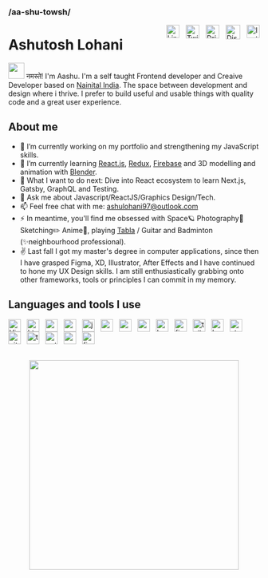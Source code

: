 ### /aa-shu-towsh/
[<img
   align="right"
   alt="Instagram"
   width="26px"
   style="padding-left: 10px"
   src="https://user-images.githubusercontent.com/54906517/171448904-7a6f2345-3d18-4cf4-8365-fb6eae9d7f7e.png"
/>](https://www.instagram.com/ashutosh_lohani/)

[<img
   align="right"
   alt="Discord"
   width="29px"
   style="padding-left: 10px"
   src="https://raw.githubusercontent.com/peterthehan/peterthehan/master/assets/discord.svg" 
/>](https://discordapp.com/users/952633305478594580)

[<img
   align="right"
   alt="Dribble"
   width="27px"
   style="padding-left: 10px"
   src="https://user-images.githubusercontent.com/54906517/171449267-c96b9efe-4b94-4998-88e6-0a1aaae05f56.png"
/>](https://dribbble.com/oaashu)

[<img
   align="right"
   alt="Twitter"
   width="27px"
   style="padding-left: 10px"
   src="https://raw.githubusercontent.com/peterthehan/peterthehan/master/assets/twitter.svg"
/>](https://twitter.com/oye__aashu)

[<img
   align="right"
   alt="LinkedIn"
   width="26px"
   style="padding-left: 10px"
   src="https://raw.githubusercontent.com/peterthehan/peterthehan/master/assets/linkedin.svg"
/>](https://www.linkedin.com/in/ashutosh-lohani)

# Ashutosh Lohani 

<img src="https://media.giphy.com/media/w1OBpBd7kJqHrJnJ13/giphy.gif" width="32px" height="32px"> नमस्ते!  I'm Aashu. I'm a self taught Frontend developer and Creaive Developer based on [Nainital India](https://www.google.com/search?q=nainital&sxsrf=ALiCzsZbA5imlaxq1odPnOGj6P7fMADoug%3A1654019878275&source=hp&ei=JleWYujnDuf04-EPyrS_mAk&iflsig=AJiK0e8AAAAAYpZlNteAUU4R-d8-xzd8i0nVHZmfP4Qo&gs_ssp=eJzj4tTP1TcwtEjOtjRg9OLIS8zMyyxJzAEAPqQGUg&oq=nani&gs_lcp=Cgdnd3Mtd2l6EAMYADIKCC4QsQMQgwEQCjIECC4QQzIKCAAQsQMQgwEQCjIKCAAQsQMQgwEQCjIICC4QgAQQ1AIyBAgAEEMyDQguELEDEMcBEKMCEAoyCggAELEDEIMBEAoyDQgAELEDEIMBEMkDEAoyBQgAEIAEOgcIIxDqAhAnOgcILhDqAhAnOgQILhAnOgQIIxAnOgUILhCRAjoRCC4QgAQQsQMQgwEQxwEQ0QM6CwgAEIAEELEDEIMBOgcILhDUAhBDOgoIABCABBCHAhAUOgUILhCABFCiC1jAJGD_MGgBcAB4AIAB4QGIAYYGkgEFMC4zLjGYAQCgAQGwAQo&sclient=gws-wiz). The space between development and design where i thrive. I prefer to build useful and usable things with quality code and a great user experience. 

## About me
- 🔭 I’m currently working on my portfolio and strengthening my JavaScript skills.
- 🌱 I’m currently learning [React.js](https://reactjs.org/), [Redux](https://redux.js.org/), [Firebase](https://firebase.google.com/) and 3D modelling and animation with [Blender](https://www.blender.org/).
- 🤔 What I want to do next: Dive into React ecosystem to learn Next.js, Gatsby, GraphQL and Testing.
- 💬 Ask me about Javascript/ReactJS/Graphics Design/Tech.
- 📫 Feel free chat with me: ashulohani97@outlook.com
- ⚡ In meantime, you'll find me obsessed with Space🪐 Photography📸 Sketching✏️ Anime🍥, playing [Tabla](https://en.wikipedia.org/wiki/Tabla) / Guitar and Badminton (✨neighbourhood professional).
- ✌️ Last fall I got my master's degree in computer applications, since then I have grasped Figma, XD, Illustrator, After Effects and I have continued to hone my UX Design skills. I am still enthusiastically grabbing onto other frameworks, tools or principles I can commit in my memory.

## Languages and tools I use 

[<img
   align="left"
   alt="Visual Studio Code"
   width="25px"
   style="padding-right: 9px"
   src="https://cdn.jsdelivr.net/gh/devicons/devicon/icons/vscode/vscode-original.svg"
/>](https://code.visualstudio.com/)

[<img
   align="left"
   alt="html"
   width="25px"
   style="padding-right: 9px"
   src="https://cdn.jsdelivr.net/gh/devicons/devicon/icons/html5/html5-original.svg"
/>](https://developer.mozilla.org/en-US/docs/Web/HTML)

[<img
   align="left"
   alt="css"
   width="25px"
   style="padding-right: 9px"
   src="https://cdn.jsdelivr.net/gh/devicons/devicon/icons/css3/css3-original.svg"
/>](https://developer.mozilla.org/en-US/docs/Web/CSS)

[<img
   align="left"
   alt="sass"
   width="25px"
   style="padding-right: 9px"
   src="https://cdn.jsdelivr.net/gh/devicons/devicon/icons/sass/sass-original.svg"
/>](https://sass-lang.com/)

[<img
   align="left"
   alt="javascript"
   width="25px"
   style="padding-right: 9px"
   src="https://cdn.jsdelivr.net/gh/devicons/devicon/icons/javascript/javascript-original.svg"
/>](https://developer.mozilla.org/en-US/docs/Web/JavaScript)

[<img
   align="left"
   alt="react js"
   width="25px"
   style="padding-right: 9px"
   src="https://cdn.jsdelivr.net/gh/devicons/devicon/icons/react/react-original.svg"
/>](https://reactjs.org/)

[<img
   align="left"
   alt="node js"
   width="25px"
   style="padding-right: 9px"
   src="https://cdn.jsdelivr.net/gh/devicons/devicon/icons/nodejs/nodejs-original.svg"
/>](https://nodejs.org/en/)

[<img
   align="left"
   alt="webpack"
   width="25px"
   style="padding-right: 9px"
   src="https://cdn.jsdelivr.net/gh/devicons/devicon/icons/webpack/webpack-original.svg"
/>](https://webpack.js.org/)

[<img
   align="left"
   alt="babel"
   width="25px"
   style="padding-right: 9px"
   src="https://cdn.jsdelivr.net/gh/devicons/devicon/icons/babel/babel-original.svg"
/>](https://babeljs.io/)

[<img
   align="left"
   alt="firebase"
   width="25px"
   style="padding-right: 9px"
   src="https://www.vectorlogo.zone/logos/firebase/firebase-icon.svg"
/>](https://firebase.google.com/)

[<img
   align="left"
   alt="tailwind css"
   width="25px"
   style="padding-right: 9px"
   src="https://cdn.jsdelivr.net/gh/devicons/devicon/icons/tailwindcss/tailwindcss-plain.svg"
/>](https://tailwindcss.com/)

[<img
   align="left"
   alt="bootstrap"
   width="25px"
   style="padding-right: 9px"
   src="https://cdn.jsdelivr.net/gh/devicons/devicon/icons/bootstrap/bootstrap-original.svg"
/>](https://getbootstrap.com/)

[<img
   align="left"
   alt="styled components"
   width="25px"
   style="padding-right: 9px"
   src="https://styled-components.com/logo.png"
/>](https://styled-components.com/)

[<img
   align="left"
   alt="git"
   width="25px"
   style="padding-right: 9px"
   src="https://cdn.jsdelivr.net/gh/devicons/devicon/icons/git/git-original.svg"
/>](https://git-scm.com/)

[<img
   align="left"
   alt="terminal"
   width="25px"
   style="padding-right: 9px"
   src="https://img.icons8.com/fluency/96/undefined/console.png"
/>](https://docs.microsoft.com/en-us/windows/terminal/)

[<img
   align="left"
   alt="netlify"
   width="25px"
   style="padding-right: 9px"
   src="https://img.icons8.com/external-tal-revivo-color-tal-revivo/96/undefined/external-netlify-a-cloud-computing-company-that-offers-hosting-and-serverless-backend-services-for-static-websites-logo-color-tal-revivo.png"
/>](https://www.netlify.com/)


[<img
   align="left"
   alt="google"
   width="25px"
   style="padding-right: 9px"
   src="https://cdn.jsdelivr.net/gh/devicons/devicon/icons/google/google-original.svg"
/>](https://www.google.com/)

[<img
   align="left"
   alt="figma"
   width="25px"
   style="padding-right: 9px"
   src="https://cdn.jsdelivr.net/gh/devicons/devicon/icons/figma/figma-original.svg"
/>](https://www.figma.com/)

<br/>
<br/>
<br/>
<br/>

<p align="center">
  <img width="420"src="https://media.giphy.com/media/2zeji2UedvZzvIZ45N/giphy.gif"/>
</p>
